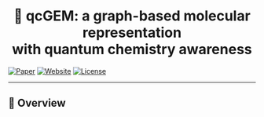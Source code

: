 <h1 align="center">
💎 qcGEM: a graph-based molecular representation <br> with quantum chemistry awareness
</h1>

[![Paper](https://img.shields.io/badge/Paper-bioRxiv-blue)]()
[![Website](https://img.shields.io/badge/Website-qcGEM%20Portal-green)]()
[![License](https://img.shields.io/badge/License-Academic%20Use-lightgrey.svg)]()

---

## 📘 Overview
